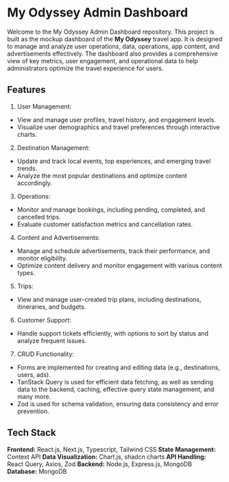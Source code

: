 # My Odyssey Admin Dashboard

Welcome to the My Odyssey Admin Dashboard repository. This project is built as the mockup dashboard of the **My Odyssey** travel app. It is designed to manage and analyze user operations, data, operations, app content, and advertisements effectively. The dashboard also provides a comprehensive view of key metrics, user engagement, and operational data to help administrators optimize the travel experience for users.

## Features

1. User Management:

- View and manage user profiles, travel history, and engagement levels.
- Visualize user demographics and travel preferences through interactive charts.

2. Destination Management:

- Update and track local events, top experiences, and emerging travel trends.
- Analyze the most popular destinations and optimize content accordingly.

3. Operations:

- Monitor and manage bookings, including pending, completed, and cancelled trips.
- Evaluate customer satisfaction metrics and cancellation rates.

4. Content and Advertisements:

- Manage and schedule advertisements, track their performance, and monitor eligibility.
- Optimize content delivery and monitor engagement with various content types.

5. Trips:

- View and manage user-created trip plans, including destinations, itineraries, and budgets.

6. Customer Support:

- Handle support tickets efficiently, with options to sort by status and analyze frequent issues.

7. CRUD Functionality:

- Forms are implemented for creating and editing data (e.g., destinations, users, ads).
- TanStack Query is used for efficient data fetching, as well as sending data to the backend, caching, effective query state management, and many more.
- Zod is used for schema validation, ensuring data consistency and error prevention.

## Tech Stack

**Frontend:** React.js, Next.js, Typescript, Tailwind CSS
**State Management:** Context API
**Data Visualization:** Chart.js, shadcn charts
**API Handling:** React Query, Axios, Zod
**Backend:** Node.js, Express.js, MongoDB
**Database:** MongoDB
